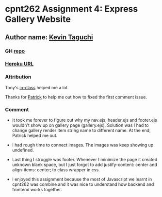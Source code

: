 # cpnt262 Assignment 4: Express Gallery Website
## Author name: [Kevin Taguchi](https://github.com/Kevin-234)
### GH [repo](https://github.com/Kevin-234/cpnt262-a4)
### [Heroku URL](https://samurai-arts.herokuapp.com/)

### Attribution
Tony's [in-class](https://github.com/sait-wbdv/in-class) helped me a lot. 

Thanks for [Patrick](https://github.com/mayorbcode) to help me out how to fixed the first comment issue.

### Comment
+ It took me forever to figure out why my nav.ejs, header.ejs and footer.ejs wouldn't show up on gallery page (gallery.ejs). Solution was I had to change gallery render item string name to different name. At the end, Patrick helped me out.

+ I had rough time to connect images. The images was keep showing up undefined.

+ Last thing I struggle was footer.
Whenever I minimize the page it created unknown blank space, but I  just forgot to add justify-content: center and align-items: center; to class wrapper in css.

+ I enjoyed this assignment because the most of Javascript we learnt in cpnt262 was combine and it was nice to understand how backend and frontend works together.